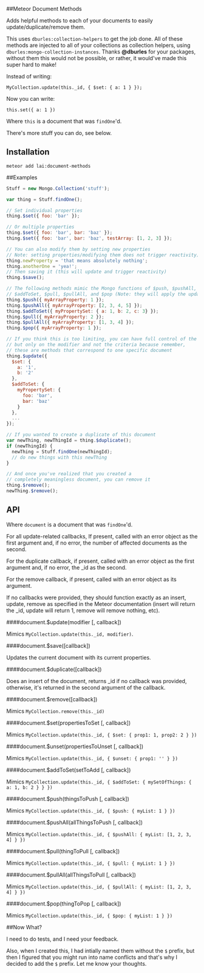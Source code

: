 ##Meteor Document Methods

Adds helpful methods to each of your documents to easily update/duplicate/remove them.

This uses ```dburles:collection-helpers``` to get the job done. All of these methods are injected to all of your collections as collection helpers, using ```dburles:mongo-collection-instances```. Thanks __@dburles__ for your packages, without them this would not be possible, or rather, it would've made this super hard to make!

Instead of writing: 

```
MyCollection.update(this._id, { $set: { a: 1 } });
```

Now you can write:

```
this.set({ a: 1 })
```

Where ```this``` is a document that was ```findOne```'d.

There's more stuff you can do, see below.

## Installation

```
meteor add lai:document-methods
```

##Examples

```js
Stuff = new Mongo.Collection('stuff');

var thing = Stuff.findOne();

// Set individual properties
thing.$set({ foo: 'bar' });

// Or multiple properties
thing.$set({ foo: 'bar', bar: 'baz' });
thing.$set({ foo: 'bar', bar: 'baz', testArray: [1, 2, 3] });

// You can also modify them by setting new properties 
// Note: setting properties/modifying them does not trigger reactivity)
thing.newProperty = 'that means absolutely nothing';
thing.anotherOne = 'yea!';
// Then saving it (this will update and trigger reactivity)
thing.$save();

// The following methods mimic the Mongo functions of $push, $pushAll, 
// $addToSet, $pull, $pullAll, and $pop (Note: they will apply the update immediately)
thing.$push({ myArrayProperty: 1 });
thing.$pushAll({ myArrayProperty: [2, 3, 4, 5] });
thing.$addToSet({ myPropertySet: { a: 1, b: 2, c: 3} });
thing.$pull({ myArrayProperty: 2 });
thing.$pullAll({ myArrayProperty: [1, 3, 4] });
thing.$pop({ myArrayProperty: 1 });

// If you think this is too limiting, you can have full control of the modifier, 
// but only on the modifier and not the criteria because remember, 
// these are methods that correspond to one specific document
thing.$update({
  $set: {
    a: '1',
    b: '2'
  },
  $addToSet: {
    myPropertySet: {
      foo: 'bar',
      bar: 'baz'
    }
  },
  ...
});

// If you wanted to create a duplicate of this document
var newThing, newThingId = thing.$duplicate();
if (newThingId) {
  newThing = Stuff.findOne(newThingId);
  // do new things with this newThing
}

// And once you've realized that you created a 
// completely meaningless document, you can remove it
thing.$remove();
newThing.$remove();
```

## API

Where ```document``` is a document that was ```findOne```'d.

For all update-related callbacks, If present, called with an error object as the first argument and, if no error, the number of affected documents as the second.

For the duplicate callback, if present, called with an error object as the first argument and, if no error, the _id as the second.

For the remove callback, if present, called with an error object as its argument.

If no callbacks were provided, they should function exactly as an insert, update, remove as specified in the Meteor documentation (insert will return the _id, update will return 1, remove will remove nothing, etc).

####document.$update(modifier [, callback])

Mimics ```MyCollection.update(this._id, modifier)```.

####document.$save([callback])

Updates the current document with its current properties.

####document.$duplicate([callback])

Does an insert of the document, returns _id if no callback was provided, otherwise, it's returned in the second argument of the callback.

####document.$remove([callback])

Mimics ```MyCollection.remove(this._id)```

####document.$set(propertiesToSet [, callback])

Mimics ```MyCollection.update(this._id, { $set: { prop1: 1, prop2: 2 } })```

####document.$unset(propertiesToUnset [, callback])

Mimics ```MyCollection.update(this._id, { $unset: { prop1: '' } })```

####document.$addToSet(setToAdd [, callback])

Mimics ```MyCollection.update(this._id, { $addToSet: { mySetOfThings: { a: 1, b: 2 } } })```

####document.$push(thingsToPush [, callback])

Mimics ```MyCollection.update(this._id, { $push: { myList: 1 } })```

####document.$pushAll(allThingsToPush [, callback])

Mimics ```MyCollection.update(this._id, { $pushAll: { myList: [1, 2, 3, 4] } })```

####document.$pull(thingToPull [, callback])

Mimics ```MyCollection.update(this._id, { $pull: { myList: 1 } })```

####document.$pullAll(allThingsToPull [, callback])

Mimics ```MyCollection.update(this._id, { $pullAll: { myList: [1, 2, 3, 4] } })```

####document.$pop(thingToPop [, callback])

Mimics ```MyCollection.update(this._id, { $pop: { myList: 1 } })```

##Now What?

I need to do tests, and I need your feedback.

Also, when I created this, I had intially named them without the ```$``` prefix, but then I figured that you might run into name conflicts and that's why I decided to add the ```$``` prefix. Let me know your thoughts.
